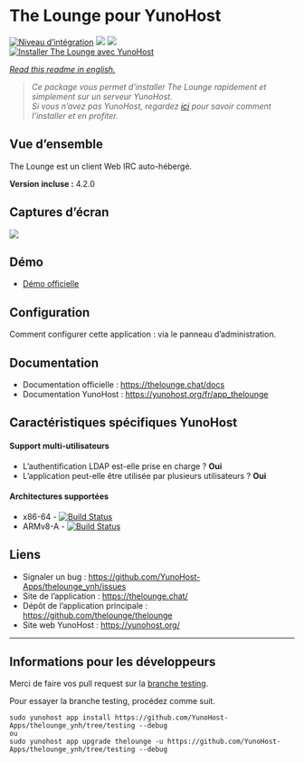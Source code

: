 # The Lounge pour YunoHost

[![Niveau d’intégration](https://dash.yunohost.org/integration/thelounge.svg)](https://dash.yunohost.org/appci/app/thelounge) ![](https://ci-apps.yunohost.org/ci/badges/thelounge.status.svg) ![](https://ci-apps.yunohost.org/ci/badges/thelounge.maintain.svg)  
[![Installer The Lounge avec YunoHost](https://install-app.yunohost.org/install-with-yunohost.svg)](https://install-app.yunohost.org/?app=thelounge)

*[Read this readme in english.](./README.md)* 

> *Ce package vous permet d'installer The Lounge rapidement et simplement sur un serveur YunoHost.  
Si vous n’avez pas YunoHost, regardez [ici](https://yunohost.org/install) pour savoir comment l’installer et en profiter.*

## Vue d’ensemble
The Lounge est un client Web IRC auto-hébergé.

**Version incluse :** 4.2.0

## Captures d’écran

![](https://raw.githubusercontent.com/thelounge/thelounge.github.io/master/img/thelounge-screenshot.png)

## Démo

* [Démo officielle](https://demo.thelounge.chat/)

## Configuration

Comment configurer cette application : via le panneau d’administration.

## Documentation

 * Documentation officielle : https://thelounge.chat/docs
 * Documentation YunoHost : https://yunohost.org/fr/app_thelounge

## Caractéristiques spécifiques YunoHost

#### Support multi-utilisateurs

* L’authentification LDAP est-elle prise en charge ? **Oui**
* L’application peut-elle être utilisée par plusieurs utilisateurs ? **Oui**

#### Architectures supportées

* x86-64 - [![Build Status](https://ci-apps.yunohost.org/ci/logs/thelounge.svg)](https://ci-apps.yunohost.org/ci/apps/thelounge/)
* ARMv8-A - [![Build Status](https://ci-apps-arm.yunohost.org/ci/logs/thelounge.svg)](https://ci-apps-arm.yunohost.org/ci/apps/thelounge/)

## Liens

 * Signaler un bug : https://github.com/YunoHost-Apps/thelounge_ynh/issues
 * Site de l’application : https://thelounge.chat/
 * Dépôt de l’application principale : https://github.com/thelounge/thelounge
 * Site web YunoHost : https://yunohost.org/

---

## Informations pour les développeurs

Merci de faire vos pull request sur la [branche testing](https://github.com/YunoHost-Apps/thelounge_ynh/tree/testing).

Pour essayer la branche testing, procédez comme suit.
```
sudo yunohost app install https://github.com/YunoHost-Apps/thelounge_ynh/tree/testing --debug
ou
sudo yunohost app upgrade thelounge -u https://github.com/YunoHost-Apps/thelounge_ynh/tree/testing --debug
```
